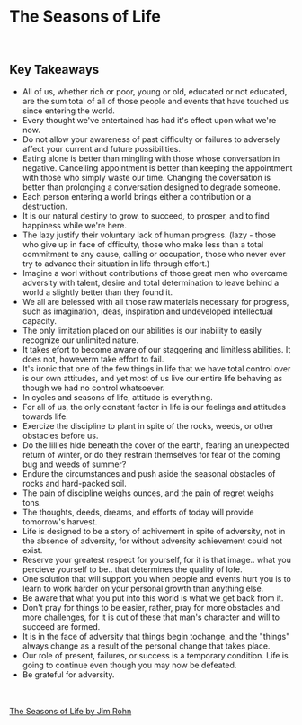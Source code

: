 
# The Seasons of Life
<br>

## Key Takeaways <br>

* All of us, whether rich or poor, young or old, educated or not educated, are the sum total of all of those people and events that have touched us since entering the world.
* Every thought we've entertained has had it's effect upon what we're now.
* Do not allow your awareness of past difficulty or failures to adversely affect your current and future possibilities.
* Eating alone is better than mingling with those whose conversation in negative. Cancelling appointment is better than keeping the appointment with those who simply waste our time. Changing the coversation is better than prolonging a conversation designed to degrade someone.
* Each person entering a world brings either a contribution or a destruction.
* It is our natural destiny to grow, to succeed, to prosper, and to find happiness while we're here.
* The lazy justify their voluntary lack of human progress. (lazy - those who give up in face of dfficulty, those who make less than a total commitment to any cause, calling or occupation, those who never ever try to advance their situation in life through effort.)
* Imagine a worl without contributions of those great men who overcame adversity with talent, desire and total determination to leave behind a world a slightly better than they found it.
* We all are belessed with all those raw materials necessary for progress, such as imagination, ideas, inspiration and undeveloped intellectual capacity.
* The only limitation placed on our abilities is our inability to easily recognize our unlimited nature.
* It takes efort to become aware of our staggering and limitless abilities. It does not, howeverm take effort to fail.
* It's ironic that one of the few things in life that we have total control over is our own attitudes, and yet most of us live our entire life behaving as though we had no control whatsoever.
* In cycles and seasons of life, attitude is everything.
* For all of us, the only constant factor in life is our feelings and attitudes towards life.
* Exercize the discipline to plant in spite of the rocks, weeds, or other obstacles before us.
* Do the lillies hide beneath the cover of the earth, fearing an unexpected return of winter, or do they restrain themselves for fear of the coming bug and weeds of summer?
* Endure the circumstances and push aside the seasonal obstacles of rocks and hard-packed soil.
* The pain of discipline weighs ounces, and the pain of regret weighs tons.
* The thoughts, deeds, dreams, and efforts of today will provide tomorrow's harvest.
* Life is designed to be a story of achivement in spite of adversity, not in the absence of adversity, for without adversity achievement could not exist.
* Reserve your greatest respect for yourself, for it is that image.. what you percieve yourself to be.. that determines the quality of lofe.
* One solution that will support you when people and events hurt you is to learn to work harder on your personal growth than anything else.
* Be aware that what you put into this world is what we get back from it. 
* Don't pray for things to be easier, rather, pray for more obstacles and more challenges, for it is out of these that man's character and will to succeed are formed.
* It is in the face of adversity that things begin tochange, and the "things" always change as a result of the personal change that takes place.
* Our role of present, failures, or success is a temporary condition. Life is going to continue even though you may now be defeated.
* Be grateful for adversity.

<br><br>
[The Seasons of Life by Jim Rohn](https://www.amazon.in/Seasons-Life-Secrets-Success-Reprint/dp/1921596295) 
	
